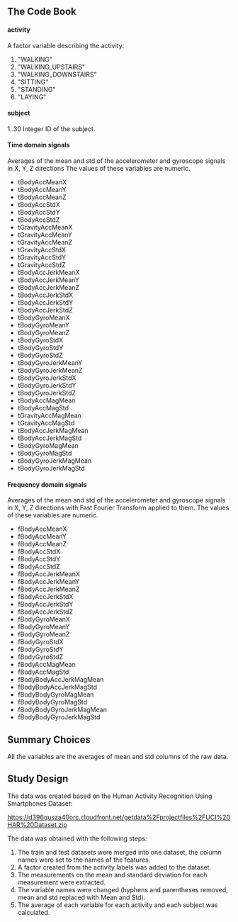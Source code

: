 ## The Code Book

#### activity
A factor variable describing the activity:

1.  "WALKING"
2.  "WALKING_UPSTAIRS"
3.  "WALKING_DOWNSTAIRS"
4.  "SITTING"
5.  "STANDING"
6.  "LAYING"
 
#### subject
1..30 Integer ID of the subject.

#### Time domain signals
Averages of the mean and std of the accelerometer and gyroscope signals in X, Y, Z directions
The values of these variables are numeric.

*  tBodyAccMeanX
*  tBodyAccMeanY
*  tBodyAccMeanZ
*  tBodyAccStdX
*  tBodyAccStdY
*  tBodyAccStdZ
*  tGravityAccMeanX
*  tGravityAccMeanY
*  tGravityAccMeanZ
*  tGravityAccStdX
*  tGravityAccStdY
*  tGravityAccStdZ
*  tBodyAccJerkMeanX
*  tBodyAccJerkMeanY
*  tBodyAccJerkMeanZ
*  tBodyAccJerkStdX
*  tBodyAccJerkStdY
*  tBodyAccJerkStdZ
*  tBodyGyroMeanX
*  tBodyGyroMeanY
*  tBodyGyroMeanZ
*  tBodyGyroStdX
*  tBodyGyroStdY
*  tBodyGyroStdZ
*  tBodyGyroJerkMeanY
*  tBodyGyroJerkMeanZ
*  tBodyGyroJerkStdX
*  tBodyGyroJerkStdY
*  tBodyGyroJerkStdZ
*  tBodyAccMagMean
*  tBodyAccMagStd
*  tGravityAccMagMean
*  tGravityAccMagStd
*  tBodyAccJerkMagMean
*  tBodyAccJerkMagStd
*  tBodyGyroMagMean
*  tBodyGyroMagStd
*  tBodyGyroJerkMagMean
*  tBodyGyroJerkMagStd

#### Frequency domain signals
Averages of the mean and std of the accelerometer and gyroscope signals in X, Y, Z directions with Fast Fourier Transform applied to them.
The values of these variables are numeric.

*  fBodyAccMeanX
*  fBodyAccMeanY
*  fBodyAccMeanZ
*  fBodyAccStdX
*  fBodyAccStdY
*  fBodyAccStdZ
*  fBodyAccJerkMeanX 
*  fBodyAccJerkMeanY 
*  fBodyAccJerkMeanZ 
*  fBodyAccJerkStdX  
*  fBodyAccJerkStdY  
*  fBodyAccJerkStdZ  
*  fBodyGyroMeanX 
*  fBodyGyroMeanY 
*  fBodyGyroMeanZ 
*  fBodyGyroStdX  
*  fBodyGyroStdY  
*  fBodyGyroStdZ  
*  fBodyAccMagMean
*  fBodyAccMagStd 
*  fBodyBodyAccJerkMagMean 
*  fBodyBodyAccJerkMagStd  
*  fBodyBodyGyroMagMean 
*  fBodyBodyGyroMagStd  
*  fBodyBodyGyroJerkMagMean
*  fBodyBodyGyroJerkMagStd 

## Summary Choices
All the variables are the averages of mean and std columns of the raw data.

## Study Design
The data was created based on the Human Activity Recognition Using Smartphones Dataset:

https://d396qusza40orc.cloudfront.net/getdata%2Fprojectfiles%2FUCI%20HAR%20Dataset.zip

The data was obtained with the following steps:

1.  The train and test datasets were merged into one dataset, the column names were set to the names of the features.
2.  A factor created from the activity labels was added to the dataset.
3.  The measurements on the mean and standard deviation for each measurement were extracted.
4.  The variable names were changed (hyphens and parentheses removed, mean and std replaced with Mean and Std).
5.  The average of each variable for each activity and each subject was calculated.